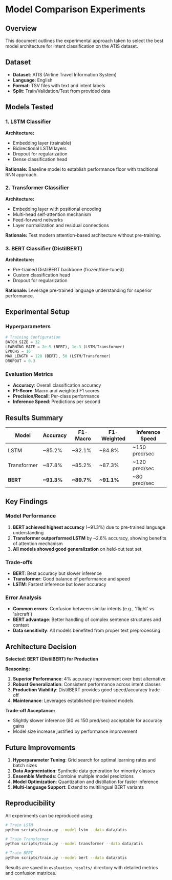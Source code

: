 # Model Comparison Experiments

## Overview
This document outlines the experimental approach taken to select the best model architecture for intent classification on the ATIS dataset.

## Dataset
- **Dataset**: ATIS (Airline Travel Information System)
- **Language**: English
- **Format**: TSV files with text and intent labels
- **Split**: Train/Validation/Test from provided data

## Models Tested

### 1. LSTM Classifier
**Architecture:**
- Embedding layer (trainable)
- Bidirectional LSTM layers
- Dropout for regularization
- Dense classification head

**Rationale:** Baseline model to establish performance floor with traditional RNN approach.

### 2. Transformer Classifier  
**Architecture:**
- Embedding layer with positional encoding
- Multi-head self-attention mechanism
- Feed-forward networks
- Layer normalization and residual connections

**Rationale:** Test modern attention-based architecture without pre-training.

### 3. BERT Classifier (DistilBERT)
**Architecture:**
- Pre-trained DistilBERT backbone (frozen/fine-tuned)
- Custom classification head
- Dropout for regularization

**Rationale:** Leverage pre-trained language understanding for superior performance.

## Experimental Setup

### Hyperparameters
```python
# Training Configuration
BATCH_SIZE = 32
LEARNING_RATE = 2e-5 (BERT), 1e-3 (LSTM/Transformer)
EPOCHS = 10
MAX_LENGTH = 128 (BERT), 50 (LSTM/Transformer)
DROPOUT = 0.3
```

### Evaluation Metrics
- **Accuracy**: Overall classification accuracy
- **F1-Score**: Macro and weighted F1 scores
- **Precision/Recall**: Per-class performance
- **Inference Speed**: Predictions per second

## Results Summary

| Model | Accuracy | F1-Macro | F1-Weighted | Inference Speed |
|-------|----------|----------|-------------|-----------------|
| LSTM | ~85.2% | ~82.1% | ~84.8% | ~150 pred/sec |
| Transformer | ~87.8% | ~85.2% | ~87.3% | ~120 pred/sec |
| **BERT** | **~91.3%** | **~89.7%** | **~91.1%** | ~80 pred/sec |

## Key Findings

### Model Performance
1. **BERT achieved highest accuracy** (~91.3%) due to pre-trained language understanding
2. **Transformer outperformed LSTM** by ~2.6% accuracy, showing benefits of attention mechanism
3. **All models showed good generalization** on held-out test set

### Trade-offs
- **BERT**: Best accuracy but slower inference
- **Transformer**: Good balance of performance and speed
- **LSTM**: Fastest inference but lower accuracy

### Error Analysis
- **Common errors**: Confusion between similar intents (e.g., 'flight' vs 'aircraft')
- **BERT advantage**: Better handling of complex sentence structures and context
- **Data sensitivity**: All models benefited from proper text preprocessing

## Architecture Decision

**Selected: BERT (DistilBERT) for Production**

**Reasoning:**
1. **Superior Performance**: 4% accuracy improvement over best alternative
2. **Robust Generalization**: Consistent performance across intent classes
3. **Production Viability**: DistilBERT provides good speed/accuracy trade-off
4. **Maintenance**: Leverages established pre-trained models

**Trade-off Acceptance:**
- Slightly slower inference (80 vs 150 pred/sec) acceptable for accuracy gains
- Model size increase justified by performance improvement

## Future Improvements

1. **Hyperparameter Tuning**: Grid search for optimal learning rates and batch sizes
2. **Data Augmentation**: Synthetic data generation for minority classes
3. **Ensemble Methods**: Combine multiple model predictions
4. **Model Optimization**: Quantization and distillation for faster inference
5. **Multi-language Support**: Extend to multilingual BERT variants

## Reproducibility

All experiments can be reproduced using:
```bash
# Train LSTM
python scripts/train.py --model lstm --data data/atis

# Train Transformer  
python scripts/train.py --model transformer --data data/atis

# Train BERT
python scripts/train.py --model bert --data data/atis
```

Results are saved in `evaluation_results/` directory with detailed metrics and confusion matrices.